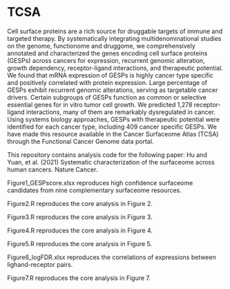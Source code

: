 # TCSA

Cell surface proteins are a rich source for druggable targets of immune and targeted therapy. By systematically integrating multidenominational studies on the genome, functionome and druggome, we comprehensively annotated and characterized the genes encoding cell surface proteins (GESPs) across cancers for expression, recurrent genomic alteration, growth dependency, receptor-ligand interactions, and therapeutic potential. We found that mRNA expression of GESPs is highly cancer type specific and positively correlated with protein expression. Large percentage of GESPs exhibit recurrent genomic alterations, serving as targetable cancer drivers. Certain subgroups of GESPs function as common or selective essential genes for in vitro tumor cell growth. We predicted 1,278 receptor-ligand interactions, many of them are remarkably dysregulated in cancer. Using systems biology approaches, GESPs with therapeutic potential were identified for each cancer type, including 409 cancer specific GESPs. We have made this resource available in the Cancer Surfaceome Atlas (TCSA) through the Functional Cancer Genome data portal.

This repository contains analysis code for the following paper: Hu and Yuan, et al. (2021) Systematic characterization of the surfaceome across human cancers. Nature Cancer.


Figure1_GESPscore.xlsx reproduces high confidence surfaceome candidates from nine complementary surfaceome resources.

Figure2.R reproduces the core analysis in Figure 2.

Figure3.R reproduces the core analysis in Figure 3.

Figure4.R reproduces the core analysis in Figure 4.

Figure5.R reproduces the core analysis in Figure 5.

Figure6_logFDR.xlsx reproduces the correlations of expressions between lighand-receptor pairs.

Figure7.R reproduces the core analysis in Figure 7.
